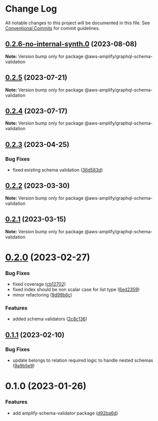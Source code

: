 # Change Log

All notable changes to this project will be documented in this file.
See [Conventional Commits](https://conventionalcommits.org) for commit guidelines.

## [0.2.6-no-internal-synth.0](https://github.com/aws-amplify/amplify-category-api/compare/@aws-amplify/graphql-schema-validation@0.2.5...@aws-amplify/graphql-schema-validation@0.2.6-no-internal-synth.0) (2023-08-08)

**Note:** Version bump only for package @aws-amplify/graphql-schema-validation

## [0.2.5](https://github.com/aws-amplify/amplify-category-api/compare/@aws-amplify/graphql-schema-validation@0.2.4...@aws-amplify/graphql-schema-validation@0.2.5) (2023-07-21)

**Note:** Version bump only for package @aws-amplify/graphql-schema-validation

## [0.2.4](https://github.com/aws-amplify/amplify-category-api/compare/@aws-amplify/graphql-schema-validation@0.2.3...@aws-amplify/graphql-schema-validation@0.2.4) (2023-07-17)

**Note:** Version bump only for package @aws-amplify/graphql-schema-validation

## [0.2.3](https://github.com/aws-amplify/amplify-category-api/compare/@aws-amplify/graphql-schema-validation@0.2.2...@aws-amplify/graphql-schema-validation@0.2.3) (2023-04-25)

### Bug Fixes

- fixed existing schema validation ([36d583d](https://github.com/aws-amplify/amplify-category-api/commit/36d583d7256c6847bd757568ba98932a533daa66))

## [0.2.2](https://github.com/aws-amplify/amplify-category-api/compare/@aws-amplify/graphql-schema-validation@0.2.1...@aws-amplify/graphql-schema-validation@0.2.2) (2023-03-30)

**Note:** Version bump only for package @aws-amplify/graphql-schema-validation

## [0.2.1](https://github.com/aws-amplify/amplify-category-api/compare/@aws-amplify/graphql-schema-validation@0.2.0...@aws-amplify/graphql-schema-validation@0.2.1) (2023-03-15)

**Note:** Version bump only for package @aws-amplify/graphql-schema-validation

# [0.2.0](https://github.com/aws-amplify/amplify-category-api/compare/@aws-amplify/graphql-schema-validation@0.1.1...@aws-amplify/graphql-schema-validation@0.2.0) (2023-02-27)

### Bug Fixes

- fixed coverage ([cb12702](https://github.com/aws-amplify/amplify-category-api/commit/cb127021105e4a114cb862c29a22ca84491aab88))
- fixed index should be non scalar case for list type ([6ed2359](https://github.com/aws-amplify/amplify-category-api/commit/6ed2359b146d5ce24595c46acefcc1c10b12b10a))
- minor refactoring ([9d99b6c](https://github.com/aws-amplify/amplify-category-api/commit/9d99b6c9cb2068512aa0bac6b2c8545ad0b5c57e))

### Features

- added schema validators ([2c8c136](https://github.com/aws-amplify/amplify-category-api/commit/2c8c1362fa7410d8fd0e67bbe8c7af61f456c2c9))

## [0.1.1](https://github.com/aws-amplify/amplify-category-api/compare/@aws-amplify/graphql-schema-validation@0.1.0...@aws-amplify/graphql-schema-validation@0.1.1) (2023-02-10)

### Bug Fixes

- update belongs to relation required logic to handle nested schemas ([9a9b5e9](https://github.com/aws-amplify/amplify-category-api/commit/9a9b5e929de8126da2c6c058bbf93b79bf8db81c))

# 0.1.0 (2023-01-26)

### Features

- add amplify-schema-validator package ([d92ba6d](https://github.com/aws-amplify/amplify-category-api/commit/d92ba6db6d0b33e88fbe37e95bc240b42c888a9e))
